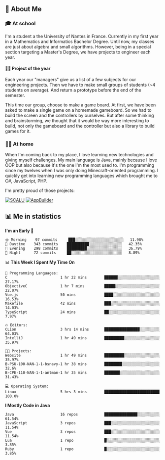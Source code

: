 ## 👀 About Me

### 🎓 At school

I'm a student a the University of Nantes in France. Currently in my first year in a Mathematics and Informatics Bachelor Degree. Until now, my classes are just about algebra and small algorithms. However, being in a special section targeting a Master's Degree, we have projects to engineer each year. 

#### 🔧🔬 Project of the year

Each year our "managers" give us a list of a few subjects for our engineering projects. Then we have to make small groups of students (~4 students on average). And return a prototype before the end of the semester.

This time our group, choose to make a game board. At first, we have been asked to make a single game on a homemade gameboard. So we had to build the screen and the controllers by ourselves. 
But after some thinking and brainstorming, we thought that it would be way more interesting to build, not only the gameboard and the controller but also a library to build games for it.

### 👨‍💻 At home

When I'm coming back to my place, I love learning new technologies and giving myself challenges. My main language is Java, mainly because I love OOP but also because it's the one I'm the most used to. I'm programming since my twelves when I was only doing Minecraft-oriented programming.  I quickly get into learning new programming languages which brought me to C#, JavaScript, PHP. 

I'm pretty proud of those projects:

[![SCALU](https://github-readme-stats.vercel.app/api/pin?username=renardfute&repo=SCALU)](https://github.com/renardfute/scalu)
[![AppBuilder](https://github-readme-stats.vercel.app/api/pin?username=pulsedev2&repo=AppBuilder)](https://github.com/pulsedev2/AppBuilder)

## 📊 Me in statistics
<!--START_SECTION:waka-->
**I'm an Early 🐤** 

```text
🌞 Morning    97 commits     ███░░░░░░░░░░░░░░░░░░░░░░   11.98% 
🌆 Daytime    343 commits    ██████████░░░░░░░░░░░░░░░   42.35% 
🌃 Evening    298 commits    █████████░░░░░░░░░░░░░░░░   36.79% 
🌙 Night      72 commits     ██░░░░░░░░░░░░░░░░░░░░░░░   8.89%

```


📊 **This Week I Spent My Time On** 

```text
💬 Programming Languages: 
C                        1 hr 22 mins        ██████░░░░░░░░░░░░░░░░░░░   27.17% 
ObjectiveC               1 hr 7 mins         █████░░░░░░░░░░░░░░░░░░░░   22.07% 
Vue.js                   50 mins             ████░░░░░░░░░░░░░░░░░░░░░   16.53% 
Makefile                 42 mins             ███░░░░░░░░░░░░░░░░░░░░░░   14.03% 
TypeScript               24 mins             ██░░░░░░░░░░░░░░░░░░░░░░░   7.97%

🔥 Editors: 
CLion                    3 hrs 14 mins       ████████████████░░░░░░░░░   64.03% 
IntelliJ                 1 hr 49 mins        █████████░░░░░░░░░░░░░░░░   35.97%

🐱‍💻 Projects: 
Website                  1 hr 49 mins        █████████░░░░░░░░░░░░░░░░   35.97% 
B-PSU-100-NAN-1-1-bsnavy-1 hr 38 mins        ████████░░░░░░░░░░░░░░░░░   32.6% 
B-CPE-110-NAN-1-1-antman-1 hr 35 mins        ███████░░░░░░░░░░░░░░░░░░   31.43%

💻 Operating System: 
Linux                    5 hrs 3 mins        █████████████████████████   100.0%

```

**I Mostly Code in Java** 

```text
Java                     16 repos            ███████████████░░░░░░░░░░   61.54% 
JavaScript               3 repos             ███░░░░░░░░░░░░░░░░░░░░░░   11.54% 
Vue                      3 repos             ███░░░░░░░░░░░░░░░░░░░░░░   11.54% 
Lua                      1 repo              █░░░░░░░░░░░░░░░░░░░░░░░░   3.85% 
Ruby                     1 repo              █░░░░░░░░░░░░░░░░░░░░░░░░   3.85%

```



<!--END_SECTION:waka-->
